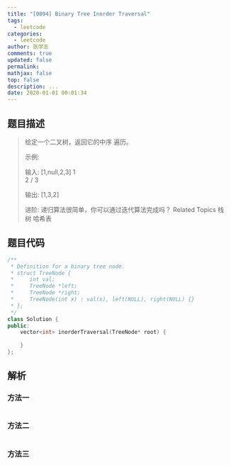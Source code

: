 ```yaml
---
title: "[0094] Binary Tree Inorder Traversal"
tags:
  - leetcode
categories:
  - leetcode
author: 张学志
comments: true
updated: false
permalink:
mathjax: false
top: false
description: ...
date: 2020-01-01 00:01:34
---
```


## 题目描述

> 给定一个二叉树，返回它的中序 遍历。 
> 
> 示例: 
> 
> 输入: [1,null,2,3]
> 1
> \
> 2
> /
> 3
> 
> 输出: [1,3,2] 
> 
> 进阶: 递归算法很简单，你可以通过迭代算法完成吗？ 
> Related Topics 栈 树 哈希表

## 题目代码

```cpp
/**
 * Definition for a binary tree node.
 * struct TreeNode {
 *     int val;
 *     TreeNode *left;
 *     TreeNode *right;
 *     TreeNode(int x) : val(x), left(NULL), right(NULL) {}
 * };
 */
class Solution {
public:
    vector<int> inorderTraversal(TreeNode* root) {
        
    }
};
```

## 解析

### 方法一

```cpp

```

### 方法二

```cpp

```

### 方法三

```cpp

```

